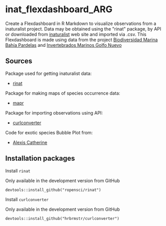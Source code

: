 inat_flexdashboard_ARG
====

Create a Flexdashboard in R Markdown to visualize observations from a inaturalist project. Data may be obtained using the "rinat" package, by API or downloaded from [inaturalist](https://www.inaturalist.org/) web site and imported via .csv. This Flexdashboard is made using data from the project [Biodiversidad Marina Bahía Pardelas](https://www.argentinat.org/projects/biodiversidad-marina-bahia-pardelas) and [Invertebrados Marinos Golfo Nuevo](https://www.argentinat.org/projects/invertebrados-marinos-golfo-nuevo) 

## Sources

Package used for getting inaturalist data:
* [rinat](https://github.com/ropensci/rinat)

Package for making maps of species occurrence data:
* [mapr](https://github.com/ropensci/mapr)

Package for importing observations using API:
* [curlconverter](https://github.com/hrbrmstr/curlconverter)

Code for exotic species Bubble Plot from:
* [Alexis Catherine](https://alexis-catherine.github.io/visualization/inaturalist-invasive-bubble-plot/)

## Installation packages

Install `rinat`

Only available in the development version from GitHub
```{r eval=FALSE}
devtools::install_github("ropensci/rinat")
```
Install `curlconverter`

Only available in the development version from GitHub
```{r eval=FALSE}
devtools::install_github("hrbrmstr/curlconverter")
```
